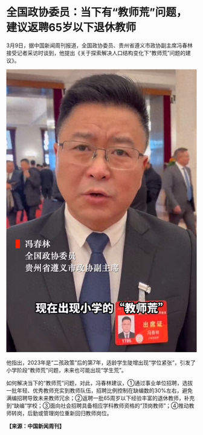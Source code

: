 # 全国政协委员：当下有“教师荒”问题，建议返聘65岁以下退休教师

3月9日，据中国新闻周刊报道，全国政协委员、贵州省遵义市政协副主席冯春林接受记者采访时谈到，他提出《关于探索解决人口结构变化下“教师荒”问题的建议》。

![4e4f92b800de7a9c95987a56074ebf1d.jpg](https://raw.githubusercontent.com/qqhsx/qqnews_image/main/2024/03/09/全国政协委员：当下有“教师荒”问题，建议返聘65岁以下退休教师/4e4f92b800de7a9c95987a56074ebf1d.jpg)

他指出，2023年是“二孩政策”后的第7年，适龄学生陡增出现“学位紧张”，引发了小学阶段“教师荒”问题，未来也可能出现“学生荒”。

如何解决当下的“教师荒”问题，对此，冯春林建议，①通过事业单位招聘，选拔一批年轻、优秀教师充实到教师队伍，招聘比例控制在缺编数的30%左右，避免满编招聘导致未来教师冗余；②返聘一批65周岁以下经验丰富的退休教师，补充到“缺编”学校；③面向社会招聘具备相应学科教师资格的“顶岗教师”；④推动教师转岗，后勤或管理岗位重新回归教师岗位。

**【来源：中国新闻周刊】**

